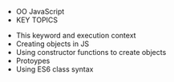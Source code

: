 * OO JavaScript
* KEY TOPICS

- This keyword and execution context
- Creating objects in JS
- Using constructor functions to create objects
- Protoypes
- Using ES6 class syntax
